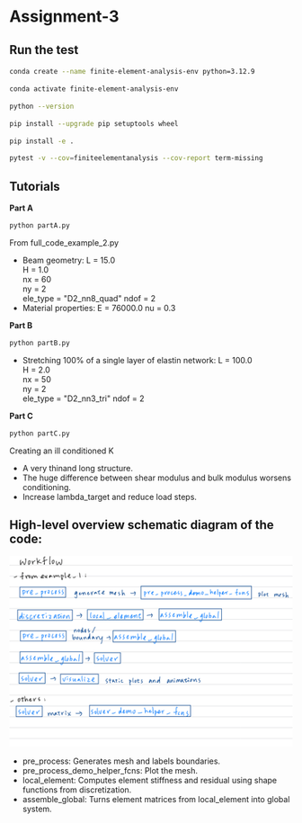 # Assignment-3

## Run the test
```bash
conda create --name finite-element-analysis-env python=3.12.9
```

```bash
conda activate finite-element-analysis-env
```

```bash
python --version
```

```bash
pip install --upgrade pip setuptools wheel
```

```bash
pip install -e .
```

```bash
pytest -v --cov=finiteelementanalysis --cov-report term-missing
```

## Tutorials
**Part A**
```bash
python partA.py
```
From full_code_example_2.py
* Beam geometry:
L = 15.0   
H = 1.0    
nx = 60    
ny = 2     
ele_type = "D2_nn8_quad" 
ndof = 2
* Material properties:
E = 76000.0
nu = 0.3

**Part B**
```bash
python partB.py
```
* Stretching 100% of a single layer of elastin network:
L = 100.0     
H = 2.0       
nx = 50      
ny = 2           
ele_type = "D2_nn3_tri"
ndof = 2

**Part C**
```bash
python partC.py
```
Creating an ill conditioned K
* A very thinand long structure.
* The huge difference between shear modulus and bulk modulus worsens conditioning.
* Increase lambda_target and reduce load steps.



## High-level overview schematic diagram of the code:
![overview](overview.jpg)

* pre_process: Generates mesh and labels boundaries.
* pre_process_demo_helper_fcns: Plot the mesh.
* local_element: Computes element stiffness and residual using shape functions from discretization.
* assemble_global: Turns element matrices from local_element into global system.
